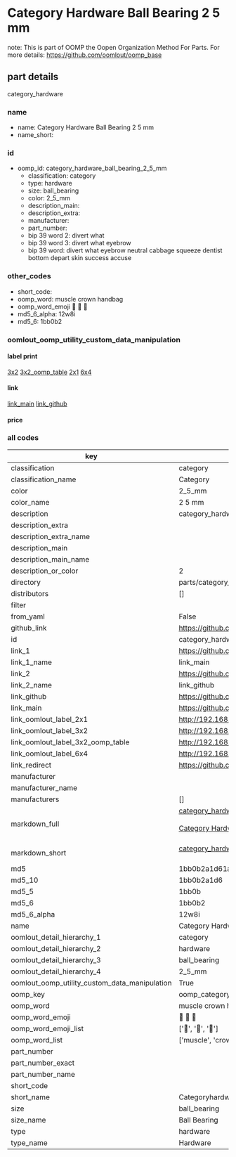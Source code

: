 # Category Hardware Ball Bearing 2 5 mm  

note: This is part of OOMP the Oopen Organization Method For Parts. For more details: https://github.com/oomlout/oomp_base

##  part details
  



category_hardware



### name
* name: Category Hardware Ball Bearing 2 5 mm
* name_short: 
### id
* oomp_id: category_hardware_ball_bearing_2_5_mm
  * classification: category
  * type: hardware
  * size: ball_bearing
  * color: 2_5_mm
  * description_main: 
  * description_extra: 
  * manufacturer: 
  * part_number: 
  * bip 39 word 2: divert what
  * bip 39 word 3: divert what eyebrow
  * bip 39 word: divert what eyebrow neutral cabbage squeeze dentist bottom depart skin success accuse

### other_codes
* short_code: 
* oomp_word: muscle crown handbag
* oomp_word_emoji :muscle: :crown: :handbag:
* md5_6_alpha: 12w8i
* md5_6: 1bb0b2






### oomlout_oomp_utility_custom_data_manipulation
#### label print
[3x2](http://192.168.1.245:1112/?label=oomp%2012w8i)
[3x2_oomp_table](http://192.168.1.108:1112/?label=oomp%2012w8i)
[2x1](http://192.168.1.242:1112/?label=oomp%2012w8i)
[6x4](http://192.168.1.55:1112/?label=oomp%2012w8i)    

#### link

[link_main](https://github.com/oomlout/oomlout_oomp_version_1_messy/tree/main/parts/category_hardware_ball_bearing_2_5_mm) [link_github](https://github.com/oomlout/oomlout_oomp_version_1_messy/tree/main/parts/category_hardware_ball_bearing_2_5_mm)                             

#### price







### all codes 
| key | value |  
| --- | --- |  
| classification | category |  
| classification_name | Category |  
| color | 2_5_mm |  
| color_name | 2 5 mm |  
| description | category_hardware |  
| description_extra |  |  
| description_extra_name |  |  
| description_main |  |  
| description_main_name |  |  
| description_or_color | 2  |  
| directory | parts/category_hardware_ball_bearing_2_5_mm |  
| distributors | [] |  
| filter |  |  
| from_yaml | False |  
| github_link | https://github.com/oomlout/oomlout_oomp_part_src/tree/main/parts/category_hardware_ball_bearing_2_5_mm |  
| id | category_hardware_ball_bearing_2_5_mm |  
| link_1 | https://github.com/oomlout/oomlout_oomp_version_1_messy/tree/main/parts/category_hardware_ball_bearing_2_5_mm |  
| link_1_name | link_main |  
| link_2 | https://github.com/oomlout/oomlout_oomp_version_1_messy/tree/main/parts/category_hardware_ball_bearing_2_5_mm |  
| link_2_name | link_github |  
| link_github | https://github.com/oomlout/oomlout_oomp_version_1_messy/tree/main/parts/category_hardware_ball_bearing_2_5_mm |  
| link_main | https://github.com/oomlout/oomlout_oomp_version_1_messy/tree/main/parts/category_hardware_ball_bearing_2_5_mm |  
| link_oomlout_label_2x1 | http://192.168.1.242:1112/?label=oomp%2012w8i |  
| link_oomlout_label_3x2 | http://192.168.1.245:1112/?label=oomp%2012w8i |  
| link_oomlout_label_3x2_oomp_table | http://192.168.1.108:1112/?label=oomp%2012w8i |  
| link_oomlout_label_6x4 | http://192.168.1.55:1112/?label=oomp%2012w8i |  
| link_redirect | https://github.com/oomlout/oomlout_oomp_version_1_messy/tree/main/parts/category_hardware_ball_bearing_2_5_mm |  
| manufacturer |  |  
| manufacturer_name |  |  
| manufacturers | [] |  
| markdown_full | [category_hardware_ball_bearing_2_5_mm](none)<br>[](none)<br>[Category Hardware Ball Bearing 2 5 Mm](none)<br><br> |  
| markdown_short | [category_hardware_ball_bearing_2_5_mm](none)<br><br> |  
| md5 | 1bb0b2a1d61a47534e0fd94ea2be71fe |  
| md5_10 | 1bb0b2a1d6 |  
| md5_5 | 1bb0b |  
| md5_6 | 1bb0b2 |  
| md5_6_alpha | 12w8i |  
| name | Category Hardware Ball Bearing 2 5 mm |  
| oomlout_detail_hierarchy_1 | category |  
| oomlout_detail_hierarchy_2 | hardware |  
| oomlout_detail_hierarchy_3 | ball_bearing |  
| oomlout_detail_hierarchy_4 | 2_5_mm |  
| oomlout_oomp_utility_custom_data_manipulation | True |  
| oomp_key | oomp_category_hardware_ball_bearing_2_5_mm |  
| oomp_word | muscle crown handbag |  
| oomp_word_emoji | :muscle: :crown: :handbag: |  
| oomp_word_emoji_list | [':muscle:', ':crown:', ':handbag:'] |  
| oomp_word_list | ['muscle', 'crown', 'handbag'] |  
| part_number |  |  
| part_number_exact |  |  
| part_number_name |  |  
| short_code |  |  
| short_name | Categoryhardware |  
| size | ball_bearing |  
| size_name | Ball Bearing |  
| type | hardware |  
| type_name | Hardware |  

